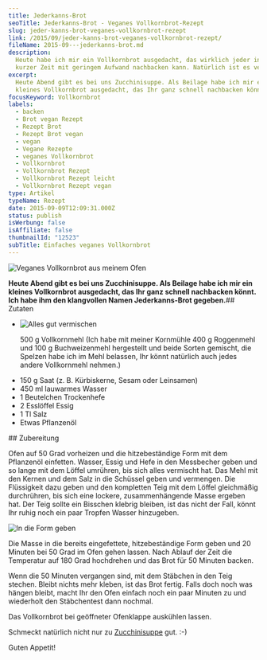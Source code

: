 ```yaml
---
title: Jederkanns-Brot
seoTitle: Jederkanns-Brot - Veganes Vollkornbrot-Rezept
slug: jeder-kanns-brot-veganes-vollkornbrot-rezept
link: /2015/09/jeder-kanns-brot-veganes-vollkornbrot-rezept/
fileName: 2015-09---jederkanns-brot.md
description:
  Heute habe ich mir ein Vollkornbrot ausgedacht, das wirklich jeder innerhalb
  kurzer Zeit mit geringem Aufwand nachbacken kann. Natürlich ist es vegan.
excerpt:
  Heute Abend gibt es bei uns Zucchinisuppe. Als Beilage habe ich mir ein
  kleines Vollkornbrot ausgedacht, das Ihr ganz schnell nachbacken könnt.
focusKeyword: Vollkornbrot
labels:
  - backen
  - Brot vegan Rezept
  - Rezept Brot
  - Rezept Brot vegan
  - vegan
  - Vegane Rezepte
  - veganes Vollkornbrot
  - Vollkornbrot
  - Vollkornbrot Rezept
  - Vollkornbrot Rezept leicht
  - Vollkornbrot Rezept vegan
type: Artikel
typeName: Rezept
date: 2015-09-09T12:09:31.000Z
status: publish
isWerbung: false
isAffiliate: false
thumbnailId: "12523"
subTitle: Einfaches veganes Vollkornbrot
---
```


![Veganes Vollkornbrot aus meinem Ofen](http://cardamonchai.com/wp-content/uploads/2015/09/IMG_0345-640x640.jpg "Veganes Vollkornbrot aus meinem Ofen")

<strong>Heute Abend gibt es bei uns Zucchinisuppe. Als Beilage habe ich mir ein
kleines Vollkornbrot ausgedacht, das Ihr ganz schnell nachbacken könnt. Ich habe
ihm den klangvollen Namen Jederkanns-Brot gegeben.</strong>## Zutaten<ul><li>

![Alles gut vermischen](http://cardamonchai.com/wp-content/uploads/2015/09/IMG_0338-640x640.jpg "Alles gut vermischen")

500 g Vollkornmehl (Ich habe mit meiner Kornmühle 400 g Roggenmehl und 100 g
Buchweizenmehl hergestellt und beide Sorten gemischt, die Spelzen habe ich im
Mehl belassen, Ihr könnt natürlich auch jedes andere Vollkornmehl
nehmen.)</li><li>150 g Saat (z. B. Kürbiskerne, Sesam oder
Leinsamen)</li><li>450 ml lauwarmes Wasser</li><li>1 Beutelchen
Trockenhefe</li><li>2 Esslöffel Essig</li><li>1 Tl Salz</li><li>Etwas
Pflanzenöl</li></ul>## Zubereitung

Ofen auf 50 Grad vorheizen und die hitzebeständige Form mit dem Pflanzenöl
einfetten. Wasser, Essig und Hefe in den Messbecher geben und so lange mit dem
Löffel umrühren, bis sich alles vermischt hat. Das Mehl mit den Kernen und dem
Salz in die Schüssel geben und vermengen. Die Flüssigkeit dazu geben und den
kompletten Teig mit dem Löffel gleichmäßig durchrühren, bis sich eine lockere,
zusammenhängende Masse ergeben hat. Der Teig sollte ein Bisschen klebrig
bleiben, ist das nicht der Fall, könnt Ihr ruhig noch ein paar Tropfen Wasser
hinzugeben.

![In die Form geben](http://cardamonchai.com/wp-content/uploads/2015/09/IMG_0339-640x640.jpg "In die Form geben")

Die Masse in die bereits eingefettete, hitzebeständige Form geben und 20 Minuten
bei 50 Grad im Ofen gehen lassen. Nach Ablauf der Zeit die Temperatur auf 180
Grad hochdrehen und das Brot für 50 Minuten backen.

Wenn die 50 Minuten vergangen sind, mit dem Stäbchen in den Teig stechen. Bleibt
nichts mehr kleben, ist das Brot fertig. Falls doch noch was hängen bleibt,
macht Ihr den Ofen einfach noch ein paar Minuten zu und wiederholt den
Stäbchentest dann nochmal.

Das Vollkornbrot bei geöffneter Ofenklappe auskühlen lassen.

Schmeckt natürlich nicht nur zu
<a href="http://cardamonchai.com/2015/09/zucchinisuppe-herbstlich-vegan/">Zucchinisuppe</a>
gut. :-)

Guten Appetit!
